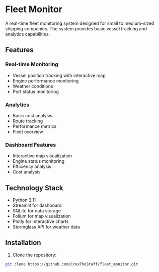 # Fleet Monitor

A real-time fleet monitoring system designed for small to medium-sized shipping companies. The system provides basic vessel tracking and analytics capabilities.


## Features

### Real-time Monitoring
- Vessel position tracking with interactive map
- Engine performance monitoring
- Weather conditions
- Port status monitoring

### Analytics
- Basic cost analysis
- Route tracking
- Performance metrics
- Fleet overview

### Dashboard Features
- Interactive map visualization
- Engine status monitoring
- Efficiency analysis
- Cost analysis

## Technology Stack
- Python 3.11
- Streamlit for dashboard
- SQLite for data storage
- Folium for map visualization
- Plotly for interactive charts
- Stormglass API for weather data

## Installation

1. Clone the repository:
```bash
git clone https://github.com/CruxTheStaff/fleet_monitor.git